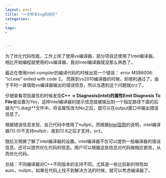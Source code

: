 ```yaml
---
layout: post
title: "一次修复bug的经历"
categories:
- 
tags:
- 


---
```

为了优化代码性能，工作上除了使用vs编译器，部分项目还使用了Intel编译器。
相比开始编程就使用的vs编译器，我对intel编译器就没那么熟悉了。

最近在使用intel compiler的编译代码的时候出现一个错误： error MSB6006: "icl.exe" exited with code 2。
而换到vs2010编译器的时候，却顺利通过了。由于平时一直借助vs编译器输出的错误信息，所以当遇到这个问题就orz了。


仔细查看项目属性的时候发现**C++ -> Diagnosis(intel)**的属性**Emit Diagnosis To File**被设置为Yes，这样intel编译器的提示信息就被输出到一个指定路径下面的后缀为**(.diag)**文件中。将该属性改为No之后，就可以在output窗口中输出错误信息了。

根据错误信息发现，自己代码中使用了nullptr。而根据[Intel官网](http://software.intel.com/en-us/articles/c0x-features-supported-by-intel-c-compiler)的说明，intel编译器(12.0)不支持nullptr，直到12.6之后才支持，orz。

随后又稍微了解了intel编译器的设置。intel编译器不仅可以提供一般编译器的错误信息，还可以提供优化代码的信息。用户可以根据这些信息对代码做相应更改，从而优化代码。

总结：不同编译器对C++不同版本的支持不同，尤其是一些比较新的特性如auto，nullptr。如果在代码上找不到解决方法的时候，就可以考虑编译器了。


